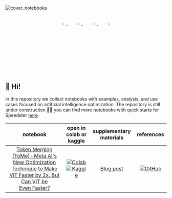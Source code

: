
![cover_notebooks](https://user-images.githubusercontent.com/53374883/225739935-671cdbed-dcff-49b6-aeac-3e0c736aa192.png)

<div align="center">

<br>

  <div align="center">
  <a href="https://github.com/nebuly-ai">
      <img src="https://global-uploads.webflow.com/6392f64685456376914037d5/6392f6468545636b0c403869_Asset%2010.svg" width=4%/>
  </a>
  &nbsp;
  &nbsp;
  &nbsp;
  <a href="https://discord.com/invite/77d5kGSa8e">
      <img src="https://global-uploads.webflow.com/6392f64685456376914037d5/6392f6468545637d8440387e_Discord.svg" width="4%"/>
  </a>
  &nbsp;
  &nbsp;
  &nbsp;
  <a href="https://www.linkedin.com/company/nebuly/">
      <img src="https://global-uploads.webflow.com/6392f64685456376914037d5/6392f6468545633ad040386b_Asset%2015.svg" width="4%"/>
  </a>
  &nbsp;
  &nbsp;
  &nbsp;
  <a href="https://twitter.com/nebuly_ai">
      <img src="https://global-uploads.webflow.com/6392f64685456376914037d5/6392f6468545633980403882_Asset%2014.svg" width="4%"/>
  </a>
</div>
</div>

## 🚀 Hi!
In this repository we collect notebooks with examples, analysis, and use cases focused on artificial intelligence optimization. The repository is still under construction 👷‍♀️ you can find more notebooks with quick starts for Speedster [here](https://github.com/nebuly-ai/nebullvm/tree/main/notebooks).

| **notebook** | **open in colab or kaggle** | **supplementary materials** | **references** |
|:------------:|:------------------------------------:|:---------------------------:|:--------------:|
| [Token Merging (ToMe) - Meta AI's New Optimization Technique to Make ViT Faster by 2x. But Can ViT be Even Faster?](https://github.com/nebuly-ai/notebooks/blob/main/notebooks/token-merging.ipynb) | [![Colab](https://colab.research.google.com/assets/colab-badge.svg)](https://colab.research.google.com/drive/1dd8JENS8HudfPz_cA-Mc5oN90nYJUBND?usp=sharing) [![Kaggle](https://kaggle.com/static/images/open-in-kaggle.svg)](https://www.kaggle.com/code/serquet/token-merging-your-vit-but-faster) |[Blog post](https://www.nebuly.com/blog/token-merging-tome-meta-ais-new-optimization-technique-to-make-vit-faster)| [![GitHub](https://badges.aleen42.com/src/github.svg)](https://github.com/facebookresearch/ToMe) |

